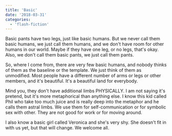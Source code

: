 ```yaml
---
title: 'Basic'
date: '2018-03-31'
categories:
  - 'flash-fiction'
---
```


Basic pants have two legs, just like basic humans. But we never call them basic
humans, we just call them humans, and we don't have room for other humans in our
world. Maybe if they have one leg, or no legs, that's okay. Also, we don't call
them basic pants, we just call them pants.

<!-- truncate -->


So, where I come from, there are very few basic humans, and nobody thinks of
them as the baseline or the template. We just think of them as unmodified. Most
people have a different number of arms or legs or other members, and it's
beautiful. It's a beautiful land for everybody.

Mind you, they don't have additional limbs PHYSICALLY. I am not saying it's
pretend, but it's more metaphorical than anything else. I know this kid called
Phil who take too much juice and is really deep into the metaphor and he calls
them astral limbs. We use them for self-communication or for symbolic sex with
other. They are not good for work or for moving around.

I also know a basic girl called Veronica and she's very shy. She doesn't fit in
with us yet, but that will change. We welcome all.
